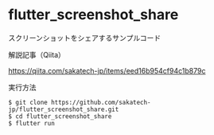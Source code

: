 # flutter_screenshot_share

スクリーンショットをシェアするサンプルコード

解説記事（Qiita）

https://qiita.com/sakatech-jp/items/eed16b954cf94c1b879c

実行方法
```
$ git clone https://github.com/sakatech-jp/flutter_screenshot_share.git
$ cd flutter_screenshot_share
$ flutter run
```